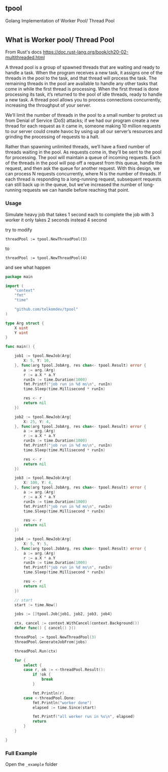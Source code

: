 ## tpool

Golang Implementation of Worker Pool/ Thread Pool

#

## What is Worker pool/ Thread Pool
From Rust's docs https://doc.rust-lang.org/book/ch20-02-multithreaded.html

A thread pool is a group of spawned threads that are waiting and ready to handle a task. When the program receives a new task, it assigns one of the threads in the pool to the task, and that thread will process the task. The remaining threads in the pool are available to handle any other tasks that come in while the first thread is processing. When the first thread is done processing its task, it’s returned to the pool of idle threads, ready to handle a new task. A thread pool allows you to process connections concurrently, increasing the throughput of your server.

We’ll limit the number of threads in the pool to a small number to protect us from Denial of Service (DoS) attacks; if we had our program create a new thread for each request as it came in, someone making 10 million requests to our server could create havoc by using up all our server’s resources and grinding the processing of requests to a halt.

Rather than spawning unlimited threads, we’ll have a fixed number of threads waiting in the pool. As requests come in, they’ll be sent to the pool for processing. The pool will maintain a queue of incoming requests. Each of the threads in the pool will pop off a request from this queue, handle the request, and then ask the queue for another request. With this design, we can process N requests concurrently, where N is the number of threads. If each thread is responding to a long-running request, subsequent requests can still back up in the queue, but we’ve increased the number of long-running requests we can handle before reaching that point.

### Usage

Simulate heavy job that takes 1 second each to complete the job with 3 worker it only takes 2 seconds instead 4 second

try to modify
```
threadPool := tpool.NewThreadPool(3)
```
to

```
threadPool := tpool.NewThreadPool(4)
```

and see what happen

```go
package main

import (
	"context"
	"fmt"
	"time"

	"github.com/telkomdev/tpool"
)

type Arg struct {
	X uint
	Y uint
}

func main() {

	job1 := tpool.NewJob(Arg{
		X: 5, Y: 10,
	}, func(arg tpool.JobArg, res chan<- tpool.Result) error {
		a := arg.(Arg)
		r := a.X * a.Y
		runIn := time.Duration(1000)
		fmt.Printf("job run in %d ms\n", runIn)
		time.Sleep(time.Millisecond * runIn)

		res <- r
		return nil
	})

	job2 := tpool.NewJob(Arg{
		X: 25, Y: 4,
	}, func(arg tpool.JobArg, res chan<- tpool.Result) error {
		a := arg.(Arg)
		r := a.X * a.Y
		runIn := time.Duration(1000)
		fmt.Printf("job run in %d ms\n", runIn)
		time.Sleep(time.Millisecond * runIn)

		res <- r
		return nil
	})

	job3 := tpool.NewJob(Arg{
		X: 100, Y: 4,
	}, func(arg tpool.JobArg, res chan<- tpool.Result) error {
		a := arg.(Arg)
		r := a.X * a.Y
		runIn := time.Duration(1000)
		fmt.Printf("job run in %d ms\n", runIn)
		time.Sleep(time.Millisecond * runIn)

		res <- r
		return nil
	})

	job4 := tpool.NewJob(Arg{
		X: 5, Y: 5,
	}, func(arg tpool.JobArg, res chan<- tpool.Result) error {
		a := arg.(Arg)
		r := a.X * a.Y
		runIn := time.Duration(1000)
		fmt.Printf("job run in %d ms\n", runIn)
		time.Sleep(time.Millisecond * runIn)

		res <- r
		return nil
	})

	// start
	start := time.Now()

	jobs := []tpool.Job{job1, job2, job3, job4}

	ctx, cancel := context.WithCancel(context.Background())
	defer func() { cancel() }()

	threadPool := tpool.NewThreadPool(3)
	threadPool.GenerateJobFrom(jobs)

	threadPool.Run(ctx)

	for {
		select {
		case r, ok := <-threadPool.Result():
			if !ok {
				break
			}

			fmt.Println(r)
		case <-threadPool.Done:
			fmt.Println("worker done")
			elapsed := time.Since(start)

			fmt.Printf("all worker run in %s\n", elapsed)
			return
		}
	}

}

```

### Full Example
Open the `_example` folder